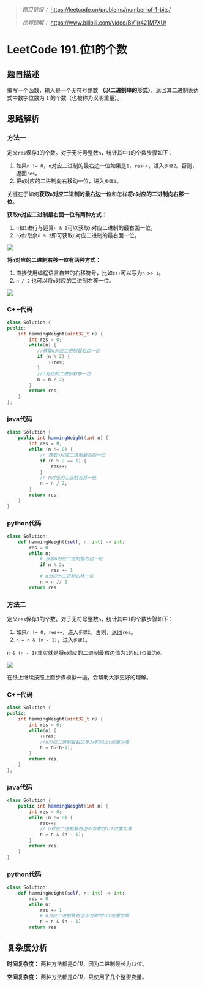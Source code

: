 
> *题目链接：* https://leetcode.cn/problems/number-of-1-bits/
>
>*视频题解：* https://www.bilibili.com/video/BV1ir421M7XU/

# LeetCode 191.位1的个数

## 题目描述

编写一个函数，输入是一个无符号整数 **（以二进制串的形式）**，返回其二进制表达式中数字位数为 `1` 的个数（也被称为汉明重量）。

## 思路解析

### 方法一

定义`res`保存`1`的个数。对于无符号整数`n`，统计其中`1`的个数步骤如下：
1. 如果`n != 0`，`n`对应二进制的最右边一位如果是`1`，`res++`，进入`步骤2`。否则，返回`res`。
2. 把`n`对应的二进制向右移动一位，进入`步骤1`。

关键在于如何**获取`n`对应二进制的最右边一位**和怎样**将`n`对应的二进制向右移一位**。

**获取n对应二进制最右面一位有两种方式：**
1. `n`和`1`进行与运算`n & 1`可以获取`n`对应二进制的最右面一位。
2. `n`对`2`取余`n % 2`即可获取`n`对应二进制的最右面一位。

![](https://gitee.com/ldtech007/picture/raw/master/pic/lc-0191-01.png)

**将`n`对应的二进制右移一位有两种方式：**
1. 直接使用编程语言自带的右移符号，比如`c++`可以写为`n >> 1`。
2. `n / 2` 也可以将`n`对应的二进制右移一位。

![](https://gitee.com/ldtech007/picture/raw/master/pic/lc-0191-02.png)

### C++代码

```cpp
class Solution {
public:
    int hammingWeight(uint32_t n) {
        int res = 0;
        while(n) {
           //获取n对应二进制最右边一位
           if (n % 2) {
               ++res;
           }
           //n对应的二进制右移一位
           n = n / 2;
        }
        return res;
    } 
};
```

### java代码

```java
class Solution {
    public int hammingWeight(int n) {
        int res = 0;
        while (n != 0) {
            // 获取n对应二进制最右边一位
            if (n % 2 == 1) {
                res++;
            }
            // n对应的二进制右移一位
            n = n / 2;
        }
        return res;
    }
}
```

### python代码

```python
class Solution:
    def hammingWeight(self, n: int) -> int:
        res = 0
        while n:
            # 获取n对应二进制最右边一位
            if n % 2:
                res += 1
            # n对应的二进制右移一位
            n = n // 2
        return res
```

### 方法二

定义`res`保存`1`的个数。对于无符号整数`n`，统计其中`1`的个数步骤如下：
1. 如果`n != 0`，`res++`，进入`步骤2`。否则，返回`res`。
2. `n = n & (n - 1)`，进入`步骤1`。

`n & (n - 1)`其实就是将`n`对应的二进制最右边值为`1`的`bit位`置为`0`。

![](https://gitee.com/ldtech007/picture/raw/master/pic/lc-0191-03.png)

在纸上继续按照上面步骤模拟一遍，会帮助大家更好的理解。

### C++代码

```cpp
class Solution {
public:
    int hammingWeight(uint32_t n) {
        int res = 0;
        while(n) {
            ++res;
            //n对应二进制最右边不为零的bit位置为零
            n = n&(n-1);
        }
        return res;
    } 
};
```

### java代码

```java
class Solution {
    public int hammingWeight(int n) {
        int res = 0;
        while (n != 0) {
            res++;
            // n对应二进制最右边不为零的bit位置为零
            n = n & (n - 1);
        }
        return res;
    }
}
```

### python代码

```python
class Solution:
    def hammingWeight(self, n: int) -> int:
        res = 0
        while n:
            res += 1
            # n对应二进制最右边不为零的bit位置为零
            n = n & (n - 1)
        return res
```

## 复杂度分析

**时间复杂度：** 两种方法都是*O(1)*，因为二进制最长为`32`位。

**空间复杂度：** 两种方法都是*O(1)*，只使用了几个整型变量。


